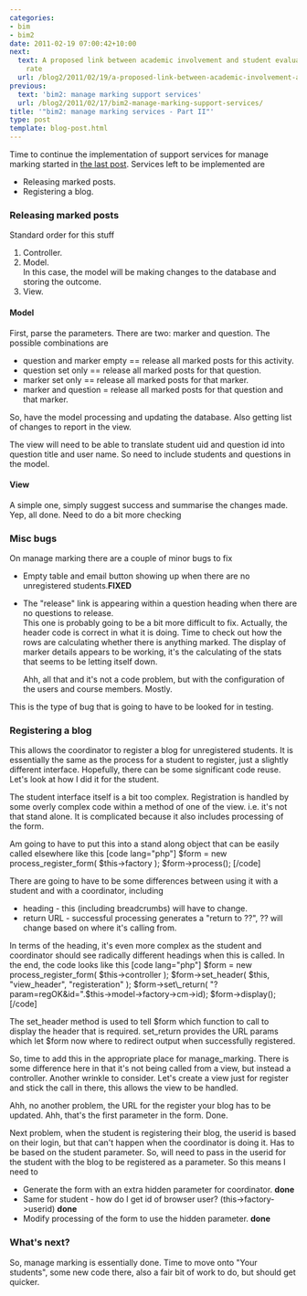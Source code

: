 ```yaml
---
categories:
- bim
- bim2
date: 2011-02-19 07:00:42+10:00
next:
  text: A proposed link between academic involvement and student evaluation response
    rate
  url: /blog2/2011/02/19/a-proposed-link-between-academic-involvement-and-student-evaluation-response-rate/
previous:
  text: 'bim2: manage marking support services'
  url: /blog2/2011/02/17/bim2-manage-marking-support-services/
title: '"bim2: manage marking services - Part II"'
type: post
template: blog-post.html
---
```

Time to continue the implementation of support services for manage marking started in [the last post](/blog2/2011/02/17/bim2-manage-marking-support-services/). Services left to be implemented are

- Releasing marked posts.
- Registering a blog.

### Releasing marked posts

Standard order for this stuff

1. Controller.
2. Model.  
    In this case, the model will be making changes to the database and storing the outcome.
3. View.

#### Model

First, parse the parameters. There are two: marker and question. The possible combinations are

- question and marker empty == release all marked posts for this activity.
- question set only == release all marked posts for that question.
- marker set only == release all marked posts for that marker.
- marker and question = release all marked posts for that question and that marker.

So, have the model processing and updating the database. Also getting list of changes to report in the view.

The view will need to be able to translate student uid and question id into question title and user name. So need to include students and questions in the model.

#### View

A simple one, simply suggest success and summarise the changes made. Yep, all done. Need to do a bit more checking

### Misc bugs

On manage marking there are a couple of minor bugs to fix

- Empty table and email button showing up when there are no unregistered students.**FIXED**
- The "release" link is appearing within a question heading when there are no questions to release.  
    This one is probably going to be a bit more difficult to fix. Actually, the header code is correct in what it is doing. Time to check out how the rows are calculating whether there is anything marked. The display of marker details appears to be working, it's the calculating of the stats that seems to be letting itself down.
    
    Ahh, all that and it's not a code problem, but with the configuration of the users and course members. Mostly.
    

This is the type of bug that is going to have to be looked for in testing.

### Registering a blog

This allows the coordinator to register a blog for unregistered students. It is essentially the same as the process for a student to register, just a slightly different interface. Hopefully, there can be some significant code reuse. Let's look at how I did it for the student.

The student interface itself is a bit too complex. Registration is handled by some overly complex code within a method of one of the view. i.e. it's not that stand alone. It is complicated because it also includes processing of the form.

Am going to have to put this into a stand along object that can be easily called elsewhere like this \[code lang="php"\] $form = new process\_register\_form( $this->factory ); $form->process(); \[/code\]

There are going to have to be some differences between using it with a student and with a coordinator, including

- heading - this (including breadcrumbs) will have to change.
- return URL - successful processing generates a "return to ??", ?? will change based on where it's calling from.

In terms of the heading, it's even more complex as the student and coordinator should see radically different headings when this is called. In the end, the code looks like this \[code lang="php"\] $form = new process\_register\_form( $this->controller ); $form->set\_header( $this, "view\_header", "registeration" ); $form->set\_return( "?param=regOK&id=".$this->model->factory->cm->id); $form->display(); \[/code\]

The set\_header method is used to tell $form which function to call to display the header that is required. set\_return provides the URL params which let $form now where to redirect output when successfully registered.

So, time to add this in the appropriate place for manage\_marking. There is some difference here in that it's not being called from a view, but instead a controller. Another wrinkle to consider. Let's create a view just for register and stick the call in there, this allows the view to be handled.

Ahh, no another problem, the URL for the register your blog has to be updated. Ahh, that's the first parameter in the form. Done.

Next problem, when the student is registering their blog, the userid is based on their login, but that can't happen when the coordinator is doing it. Has to be based on the student parameter. So, will need to pass in the userid for the student with the blog to be registered as a parameter. So this means I need to

- Generate the form with an extra hidden parameter for coordinator. **done**
- Same for student - how do I get id of browser user? (this->factory->userid) **done**
- Modify processing of the form to use the hidden parameter. **done**

### What's next?

So, manage marking is essentially done. Time to move onto "Your students", some new code there, also a fair bit of work to do, but should get quicker.